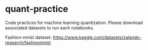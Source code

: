# quant-practice
Code practices for machine learning quantization. Please download associated datasets to run each notebooks.

Fashion-mnist dataset: https://www.kaggle.com/datasets/zalando-research/fashionmnist

